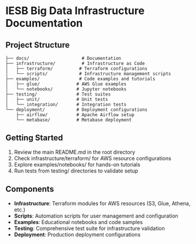 # IESB Big Data Infrastructure Documentation

## Project Structure

```
├── docs/                    # Documentation
├── infrastructure/          # Infrastructure as Code
│   ├── terraform/          # Terraform configurations
│   └── scripts/            # Infrastructure management scripts
├── examples/               # Code examples and tutorials
│   ├── glue/              # AWS Glue examples
│   └── notebooks/         # Jupyter notebooks
├── testing/               # Test suites
│   ├── unit/              # Unit tests
│   └── integration/       # Integration tests
└── deployment/            # Deployment configurations
    ├── airflow/           # Apache Airflow setup
    └── metabase/          # Metabase deployment
```

## Getting Started

1. Review the main README.md in the root directory
2. Check infrastructure/terraform/ for AWS resource configurations
3. Explore examples/notebooks/ for hands-on tutorials
4. Run tests from testing/ directories to validate setup

## Components

- **Infrastructure**: Terraform modules for AWS resources (S3, Glue, Athena, etc.)
- **Scripts**: Automation scripts for user management and configuration
- **Examples**: Educational notebooks and code samples
- **Testing**: Comprehensive test suite for infrastructure validation
- **Deployment**: Production deployment configurations
